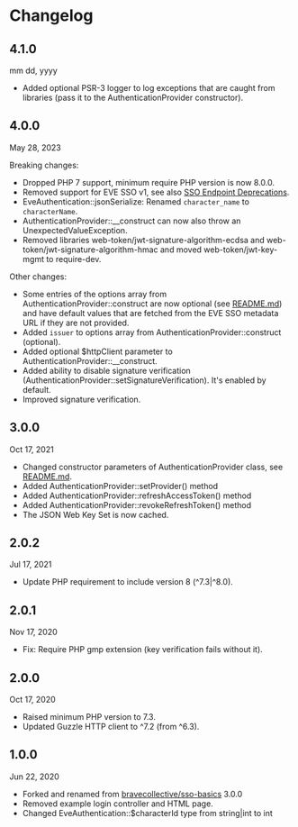 # Changelog

## 4.1.0

mm dd, yyyy

- Added optional PSR-3 logger to log exceptions that are caught from libraries (pass it to the 
  AuthenticationProvider constructor).

## 4.0.0

May 28, 2023

Breaking changes:

- Dropped PHP 7 support, minimum require PHP version is now 8.0.0.
- Removed support for EVE SSO v1, see also
  [SSO Endpoint Deprecations](https://developers.eveonline.com/blog/article/sso-endpoint-deprecations-2).
- EveAuthentication::jsonSerialize: Renamed `character_name` to `characterName`.
- AuthenticationProvider::__construct can now also throw an UnexpectedValueException.
- Removed libraries web-token/jwt-signature-algorithm-ecdsa and web-token/jwt-signature-algorithm-hmac and moved
  web-token/jwt-key-mgmt to require-dev.

Other changes:

- Some entries of the options array from AuthenticationProvider::construct are now optional (see 
  [README.md](README.md)) and have default values that are fetched from the EVE SSO metadata URL if they are 
  not provided.
- Added `issuer` to options array from AuthenticationProvider::construct (optional).
- Added optional $httpClient parameter to AuthenticationProvider::__construct.
- Added ability to disable signature verification (AuthenticationProvider::setSignatureVerification). It's 
  enabled by default.
- Improved signature verification.

## 3.0.0

Oct 17, 2021

- Changed constructor parameters of AuthenticationProvider class, see [README.md](README.md).
- Added AuthenticationProvider::setProvider() method
- Added AuthenticationProvider::refreshAccessToken() method
- Added AuthenticationProvider::revokeRefreshToken() method
- The JSON Web Key Set is now cached.

## 2.0.2

Jul 17, 2021

- Update PHP requirement to include version 8 (^7.3|^8.0).

## 2.0.1

Nov 17, 2020

- Fix: Require PHP gmp extension (key verification fails without it).

## 2.0.0

Oct 17, 2020

- Raised minimum PHP version to 7.3.
- Updated Guzzle HTTP client to ^7.2 (from ^6.3).

## 1.0.0

Jun 22, 2020

- Forked and renamed from [bravecollective/sso-basics](https://github.com/bravecollective/sso-basics) 3.0.0
- Removed example login controller and HTML page.
- Changed EveAuthentication::$characterId type from string|int to int
